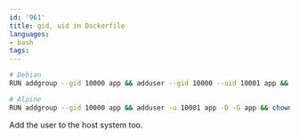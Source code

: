 ```yaml
---
id: '961'
title: gid, uid in Dockerfile
languages:
- bash
tags:
---
```

```bash
# Debian
RUN addgroup --gid 10000 app && adduser --gid 10000 --uid 10001 app && chown -R app /app/ && chgrp -R app /app/ && chmod -R 740 /app/

# Alpine
RUN addgroup --gid 10000 app && adduser -u 10001 app -D -G app && chown -R app /app/ && chgrp -R app /app/ && chmod -R 740 /app/
```

Add the user to the host system too.
